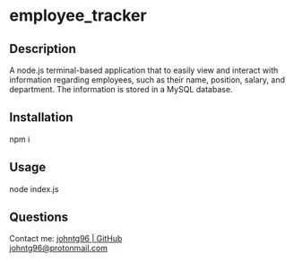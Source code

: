 # employee_tracker

## Description
A node.js terminal-based application that to easily view and interact with information regarding employees, such as their name, position, salary, and department. The information is stored in a MySQL database.

## Installation
npm i

## Usage
node index.js

## Questions
Contact me:
[johntg96 | GitHub](https://github.com/johntg96)  
[johntg96@protonmail.com](mailto:johntg96@protonmail.com.com)  
